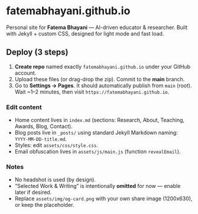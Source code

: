 # fatemabhayani.github.io

Personal site for **Fatema Bhayani** — AI-driven educator & researcher. Built with Jekyll + custom CSS, designed for light mode and fast load.

## Deploy (3 steps)

1. **Create repo** named exactly `fatemabhayani.github.io` under your GitHub account.
2. Upload these files (or drag-drop the zip). Commit to the **main** branch.
3. Go to **Settings → Pages**. It should automatically publish from `main` (root). Wait ~1–2 minutes, then visit `https://fatemabhayani.github.io`.

### Edit content

- Home content lives in `index.md` (sections: Research, About, Teaching, Awards, Blog, Contact).
- Blog posts live in `_posts/` using standard Jekyll Markdown naming: `YYYY-MM-DD-title.md`.
- Styles: edit `assets/css/style.css`.
- Email obfuscation lives in `assets/js/main.js` (function `revealEmail`).

### Notes

- No headshot is used (by design).
- “Selected Work & Writing” is intentionally **omitted** for now — enable later if desired.
- Replace `assets/img/og-card.png` with your own share image (1200x630), or keep the placeholder.